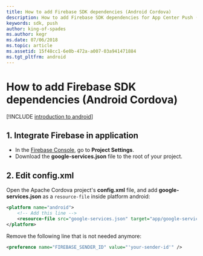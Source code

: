 ```yaml
---
title: How to add Firebase SDK dependencies (Android Cordova)
description: How to add Firebase SDK dependencies for App Center Push (Android Cordova)
keywords: sdk, push
author: king-of-spades
ms.author: kegr
ms.date: 07/06/2018
ms.topic: article
ms.assetid: 15f48cc1-6e0b-472a-a007-03a941471884
ms.tgt_pltfrm: android
---
```


# How to add Firebase SDK dependencies (Android Cordova)

[!INCLUDE [introduction to android](includes/introduction-android.md)]

## 1. Integrate Firebase in application

- In the [Firebase Console](https://console.firebase.google.com), go to **Project Settings**.
- Download the **google-services.json** file to the root of your project.

## 2. Edit config.xml

Open the Apache Cordova project's **config.xml** file, and add **google-services.json** as a `resource-file` inside platform android:

```xml
<platform name="android">
    <!-- Add this line -->
    <resource-file src="google-services.json" target="app/google-services.json" />
</platform>
```

Remove the following line that is not needed anymore:

```xml
<preference name="FIREBASE_SENDER_ID" value="'your-sender-id'" />
```
